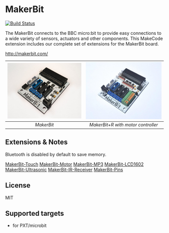 # MakerBit

[![Build Status](https://travis-ci.org/1010Technologies/pxt-makerbit.svg?branch=master)](https://travis-ci.org/1010Technologies/pxt-makerbit)

The MakerBit connects to the BBC micro:bit to provide easy connections to a wide variety of sensors, actuators and other components.
This MakeCode extension includes our complete set of extensions for the MakerBit board.

http://makerbit.com/

| ![MakerBit](https://github.com/1010Technologies/pxt-makerbit/raw/master/MakerBit.png "MakerBit") | ![MakerBit+R](https://github.com/1010Technologies/pxt-makerbit/raw/master/MakerBit+R.png "MakerBit+R") |
| :----------------------------------------------------------------------------------------------: | :----------------------------------------------------------------------------------------------------: |
|                                            _MakerBit_                                            |                                   _MakerBit+R with motor controller_                                   |

## Extensions & Notes

Bluetooth is disabled by default to save memory.

[MakerBit-Touch](https://github.com/1010Technologies/pxt-makerbit-touch)
[MakerBit-Motor](https://github.com/1010Technologies/pxt-makerbit-motor)
[MakerBit-MP3](https://github.com/1010Technologies/pxt-makerbit-mp3)
[MakerBit-LCD1602](https://github.com/1010Technologies/pxt-makerbit-lcd1602)
[MakerBit-Ultrasonic](https://github.com/1010Technologies/pxt-makerbit-ultrasonic)
[MakerBit-IR-Receiver](https://github.com/1010Technologies/pxt-makerbit-ir-receiver)
[MakerBit-Pins](https://github.com/1010Technologies/pxt-makerbit-pins)

## License

MIT

## Supported targets

- for PXT/microbit
